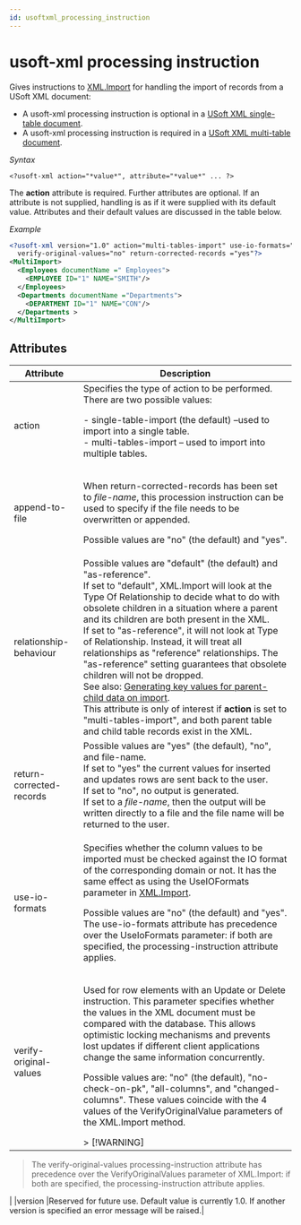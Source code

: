 ```yaml
---
id: usoftxml_processing_instruction
---
```


# usoft-xml processing instruction

Gives instructions to [XML.Import](/docs/Extensions/XML_internal_component/XMLImport.md) for handling the import of records from a USoft XML document:

- A usoft-xml processing instruction is optional in a [USoft XML single-table document](/docs/Repositories/USoft_XML_formats/XML_singletable_document_format.md).
- A usoft-xml processing instruction is required in a [USoft XML multi-table document](/docs/Repositories/USoft_XML_formats/XML_multitable_document_format.md).

*Syntax*

```
<?usoft-xml action="*value*", attribute="*value*" ... ?>
```

The **action** attribute is required. Further attributes are optional. If an attribute is not supplied, handling is as if it were supplied with its default value. Attributes and their default values are discussed in the table below.

*Example*

```xml
<?usoft-xml version="1.0" action="multi-tables-import" use-io-formats="no"
  verify-original-values="no" return-corrected-records ="yes"?>
<MultiImport>
  <Employees documentName =" Employees">
    <EMPLOYEE ID="1" NAME="SMITH"/>
  </Employees>
  <Departments documentName ="Departments">
    <DEPARTMENT ID="1" NAME="CON"/>
  </Departments >
</MultiImport>
```

## Attributes

|**Attribute**|**Description**|
|--------|--------|
|action  |Specifies the type of action to be performed. There are two possible values:			<p>- single-table-import (the default) –used to import into a single table.<br/>- multi-tables-import – used to import into multiple tables.<br/></p>|
|append-to-file|<p>When return-corrected-records has been set to *file-name*, this procession instruction can be used to specify if the file needs to be overwritten or appended.</p><p>Possible values are "no" (the default) and "yes".</p>|
|relationship-behaviour|Possible values are "default" (the default) and "as-reference".<br/>			If set to "default", XML.Import will look at the Type Of Relationship to decide what to do with obsolete children in a situation where a parent and its children are both present in the XML.<br/>			If set to "as-reference", it will not look at Type of Relationship. Instead, it will treat all relationships as "reference" relationships. The "as-reference" setting guarantees that obsolete children will not be dropped.<br/>			See also: [Generating key values for parent-child data on import](/docs/Repositories/Data_flow_control_with_XML_or_JSON/Generating_key_values_for_parentchild_data_on_import.md).<br/>			This attribute is only of interest if **action** is set to "multi-tables-import", and both parent table and child table records exist in the XML.|
|return-corrected-records|Possible values are "yes" (the default), "no", and file-name.<br/>			If set to "yes" the current values for inserted and updates rows are sent back to the user.<br/>			If set to "no", no output is generated.<br/>			If set to a *file-name*, then the output will be written directly to a file and the file name will be returned to the user.|
|use-io-formats|<p>Specifies whether the column values to be imported must be checked against the IO format of the corresponding domain or not. It has the same effect as using the UseIOFormats parameter in [XML.Import](/docs/Extensions/XML_internal_component/XMLImport.md).</p><p>Possible values are "no" (the default) and "yes". The use-io-formats attribute has precedence over the UseIoFormats parameter: if both are specified, the processing-instruction attribute applies.</p>|
|verify-original-values|<p>Used for row elements with an Update or Delete instruction. This parameter specifies whether the values in the XML document must be compared with the database. This allows optimistic locking mechanisms and prevents lost updates if different client applications change the same information concurrently.</p><p>Possible values are: "no" (the default), "no-check-on-pk", "all-columns", and "changed-columns". These values coincide with the 4 values of the VerifyOriginalValue parameters of the XML.Import method.</p>> [!WARNING]
> The verify-original-values processing-instruction attribute has precedence over the VerifyOriginalValues parameter of XML.Import: if both are specified, the processing-instruction attribute applies.

|
|version |Reserved for future use. Default value is currently 1.0. If another version is specified an error message will be raised.|



 